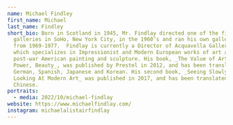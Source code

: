 ```yaml
---
name: Michael Findley
first_name: Michael
last_name: Findley
short_bio: Born in Scotland in 1945, Mr. Findlay directed one of the first
  galleries in SoHo, New York City, in the 1960’s and ran his own gallery there
  from 1969-1977.  Findlay is currently a Director of Acquavella Galleries,
  which specializes in Impressionist and Modern European works of art and
  post-war American painting and sculpture. His book, _The Value of Art – Money,
  Power, Beauty_, was published by Prestel in 2012, and has been translated into
  German, Spanish, Japanese and Korean. His second book, _Seeing Slowly –
  Looking At Modern Art_ was published in 2017, and has been translated into
  Chinese.
portraits:
  - media: 2022/10/michael-findlay
website: https://www.michaelfindlay.com/
instagram: michaelalistairfindlay
---
```

